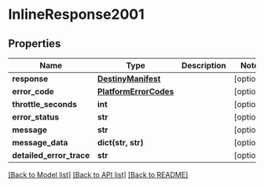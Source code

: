 # InlineResponse2001

## Properties
Name | Type | Description | Notes
------------ | ------------- | ------------- | -------------
**response** | [**DestinyManifest**](DestinyManifest.md) |  | [optional] 
**error_code** | [**PlatformErrorCodes**](PlatformErrorCodes.md) |  | [optional] 
**throttle_seconds** | **int** |  | [optional] 
**error_status** | **str** |  | [optional] 
**message** | **str** |  | [optional] 
**message_data** | **dict(str, str)** |  | [optional] 
**detailed_error_trace** | **str** |  | [optional] 

[[Back to Model list]](../README.md#documentation-for-models) [[Back to API list]](../README.md#documentation-for-api-endpoints) [[Back to README]](../README.md)


